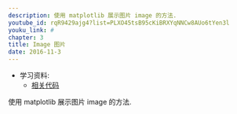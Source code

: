 ```yaml
---
description: 使用 matplotlib 展示图片 image 的方法.
youtube_id: rqR9429ajg4?list=PLXO45tsB95cKiBRXYqNNCw8AUo6tYen3l
youku_link: #
chapter: 3
title: Image 图片
date: 2016-11-3
---
```

* 学习资料:
  * [相关代码](https://github.com/MorvanZhou/tutorials/blob/master/matplotlibTUT/plt13_image.py)

使用 matplotlib 展示图片 image 的方法.
